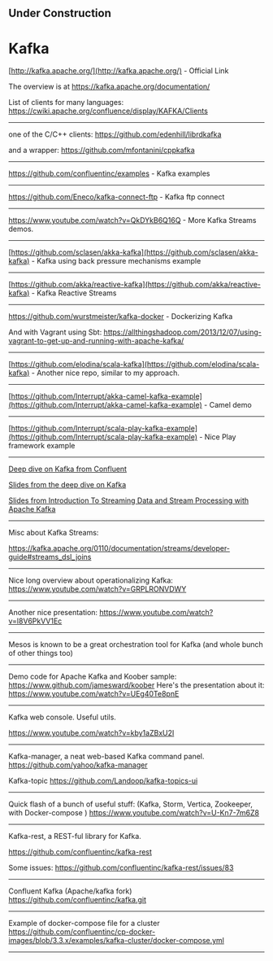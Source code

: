 

## Under Construction

# Kafka

[http://kafka.apache.org/](http://kafka.apache.org/) - Official Link

The overview is at https://kafka.apache.org/documentation/

List of clients for many languages:
https://cwiki.apache.org/confluence/display/KAFKA/Clients

---

one of the C/C++ clients:
https://github.com/edenhill/librdkafka

and a wrapper:
https://github.com/mfontanini/cppkafka

---

https://github.com/confluentinc/examples - Kafka examples

---

https://github.com/Eneco/kafka-connect-ftp - Kafka ftp connect

---

https://www.youtube.com/watch?v=QkDYkB6Q16Q - More Kafka Streams demos.

---

[https://github.com/sclasen/akka-kafka](https://github.com/sclasen/akka-kafka) - Kafka using back pressure mechanisms example

---

[https://github.com/akka/reactive-kafka](https://github.com/akka/reactive-kafka) - Kafka Reactive Streams

---

https://github.com/wurstmeister/kafka-docker - Dockerizing Kafka

And with Vagrant using Sbt:
https://allthingshadoop.com/2013/12/07/using-vagrant-to-get-up-and-running-with-apache-kafka/


---

[https://github.com/elodina/scala-kafka](https://github.com/elodina/scala-kafka) - Another nice repo, similar to my approach.

---

[https://github.com/Interrupt/akka-camel-kafka-example](https://github.com/Interrupt/akka-camel-kafka-example) - Camel demo

---

[https://github.com/Interrupt/scala-play-kafka-example](https://github.com/Interrupt/scala-play-kafka-example) - Nice Play framework example


---

[Deep dive on Kafka from Confluent](https://vimeo.com/185844593/77f7d239a3)

[Slides from the deep dive on Kafka](http://www.slideshare.net/ConfluentInc/deep-dive-into-apache-kafka-66821186)

[Slides from Introduction To Streaming Data and Stream Processing with Apache Kafka](https://www.slideshare.net/ConfluentInc/introduction-to-streaming-data-and-stream-processing-with-apache-kafka)

---

Misc about Kafka Streams:

https://kafka.apache.org/0110/documentation/streams/developer-guide#streams_dsl_joins

---

Nice long overview about operationalizing Kafka:
https://www.youtube.com/watch?v=GRPLRONVDWY

---

Another nice presentation:
https://www.youtube.com/watch?v=l8V6PkVV1Ec

---

Mesos is known to be a great orchestration tool for Kafka (and whole bunch of other things too)


---

Demo code for Apache Kafka and Koober sample:
https://www.github.com/jamesward/koober
Here's the presentation about it:
https://www.youtube.com/watch?v=UEg40Te8pnE


---

Kafka web console. Useful utils.

https://www.youtube.com/watch?v=kby1aZBxU2I

---

Kafka-manager, a neat web-based Kafka command panel.
https://github.com/yahoo/kafka-manager

Kafka-topic
https://github.com/Landoop/kafka-topics-ui

---

Quick flash of a bunch of useful stuff:
(Kafka, Storm, Vertica, Zookeeper, with Docker-compose )
https://www.youtube.com/watch?v=U-Kn7-7m6Z8

---

Kafka-rest, a REST-ful library for Kafka.

https://github.com/confluentinc/kafka-rest

Some issues:
https://github.com/confluentinc/kafka-rest/issues/83

---

Confluent Kafka (Apache/kafka fork)
https://github.com/confluentinc/kafka.git

---

Example of docker-compose file for a cluster
https://github.com/confluentinc/cp-docker-images/blob/3.3.x/examples/kafka-cluster/docker-compose.yml

---

